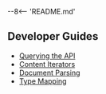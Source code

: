 --8<-- 'README.md'

## Developer Guides ##

* [Querying the API](query.md)
* [Content Iterators](iterators.md)
* [Document Parsing](parser.md)
* [Type Mapping](orm.md)
